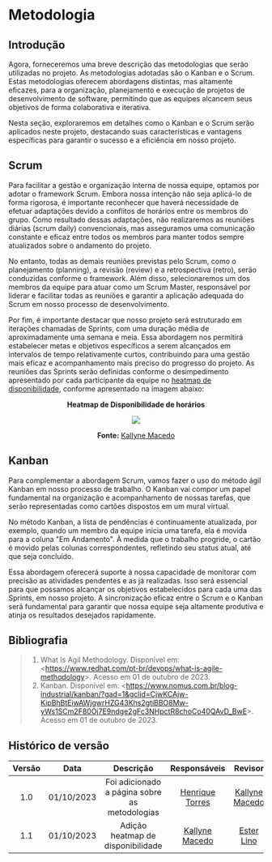 # **Metodologia**

## Introdução

Agora, forneceremos uma breve descrição das metodologias que serão utilizadas no projeto. As metodologias adotadas são o Kanban e o Scrum. Estas metodologias oferecem abordagens distintas, mas altamente eficazes, para a organização, planejamento e execução de projetos de desenvolvimento de software, permitindo que as equipes alcancem seus objetivos de forma colaborativa e iterativa.<br>

Nesta seção, exploraremos em detalhes como o Kanban e o Scrum serão aplicados neste projeto, destacando suas características e vantagens específicas para garantir o sucesso e a eficiência em nosso projeto.

## **Scrum**

Para facilitar a gestão e organização interna de nossa equipe, optamos por adotar o framework Scrum. Embora nossa intenção não seja aplicá-lo de forma rigorosa, é importante reconhecer que haverá necessidade de efetuar adaptações devido a conflitos de horários entre os membros do grupo. Como resultado dessas adaptações, não realizaremos as reuniões diárias (scrum daily) convencionais, mas asseguramos uma comunicação constante e eficaz entre todos os membros para manter todos sempre atualizados sobre o andamento do projeto.

No entanto, todas as demais reuniões previstas pelo Scrum, como o planejamento (planning), a revisão (review) e a retrospectiva (retro), serão conduzidas conforme o framework. Além disso, selecionaremos um dos membros da equipe para atuar como um Scrum Master, responsável por liderar e facilitar todas as reuniões e garantir a aplicação adequada do Scrum em nosso processo de desenvolvimento.

Por fim, é importante destacar que nosso projeto será estruturado em iterações chamadas de Sprints, com uma duração média de aproximadamente uma semana e meia. Essa abordagem nos permitirá estabelecer metas e objetivos específicos a serem alcançados em intervalos de tempo relativamente curtos, contribuindo para uma gestão mais eficaz e acompanhamento mais preciso do progresso do projeto. As reuniões das Sprints serão definidas conforme o desimpedimento apresentado por cada participante da equipe no [heatmap de disponibilidade](https://i.snipboard.io/oXqm5p.jpg), conforme apresentado na imagem abaixo:

<center>

**Heatmap de Disponibilidade de horários**

![](https://i.snipboard.io/oXqm5p.jpg)

**Fonte:** [Kallyne Macedo](https://github.com/kalipassos)

</center>

## **Kanban**

Para complementar a abordagem Scrum, vamos fazer o uso do método ágil Kanban em nosso processo de trabalho. O Kanban vai compor um papel fundamental na organização e acompanhamento de nossas tarefas, que serão representadas como cartões dispostos em um mural virtual. 

No método Kanban, a lista de pendências é continuamente atualizada, por exemplo, quando um membro da equipe inicia uma tarefa, ela é movida para a coluna "Em Andamento". À medida que o trabalho progride, o cartão é movido pelas colunas correspondentes, refletindo seu status atual, até que seja concluído. 

Essa abordagem oferecerá suporte à nossa capacidade de monitorar com precisão as atividades pendentes e as já realizadas. Isso será essencial para que possamos alcançar os objetivos estabelecidos para cada uma das Sprints, em nosso projeto. A sincronização eficaz entre o Scrum e o Kanban será fundamental para garantir que nossa equipe seja altamente produtiva e atinja os resultados desejados rapidamente.


## **Bibliografia**

> 1. What Is Agil Methodology. Disponível em: <<https://www.redhat.com/pt-br/devops/what-is-agile-methodology>>. Acesso em 01 de outubro de 2023.
> 2. Kanban. Disponível em: <<https://www.nomus.com.br/blog-industrial/kanban/?gad=1&gclid=CjwKCAjw-KipBhBtEiwAWjgwrHZG43Khs2gtiBBO8Mw-yWs1SCm2F80Oj7E9ndge2gFc3NHpctR8choCo40QAvD_BwE>>. Acesso em 01 de outubro de 2023.

## Histórico de versão

| Versão |    Data    |                  Descrição                   |         Responsáveis          |    Revisor    |
| :----: | :--------: | :------------------------------------------: | :---------------------------: | :-----------: |
|  1.0   | 01/10/2023 | Foi adicionado a página sobre as metodologias | [Henrique Torres](https://github.com/henriqtorresl) | [Kallyne Macedo](https://github.com/kalipassos) |
|  1.1   | 01/10/2023 | Adição heatmap de disponibilidade | [Kallyne Macedo](https://github.com/kalipassos) | [Ester Lino](https://github.com/esteerlino) |